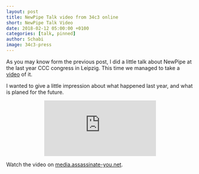```yaml
---
layout: post
title: NewPipe Talk video from 34c3 online
short: NewPipe Talk Video
date: 2018-02-12 05:00:00 +0100
categories: [talk, pinned]
author: Schabi
image: 34c3-press
---
```


As you may know form the previous post, I did a little talk about NewPipe at the last year CCC congress in Leipzig.
This time we managed to take a <a href="https://media.assassinate-you.net/video/newpipe-on-34c3">video</a> of it.

I wanted to give a little impression about what happened last year, and what is planed for the future.

<div align="center" class="embed-responsive embed-responsive-16by9">
    <iframe src="https://media.assassinate-you.net/videoEmbeded/newpipe-on-34c3" frameborder="0" allowfullscreen="allowfullscreen" class="YouPHPTubeIframe embed-responsive-item"></iframe>
</div>

Watch the video on [media.assassinate-you.net](https://media.assassinate-you.net/video/newpipe-on-34c3).
